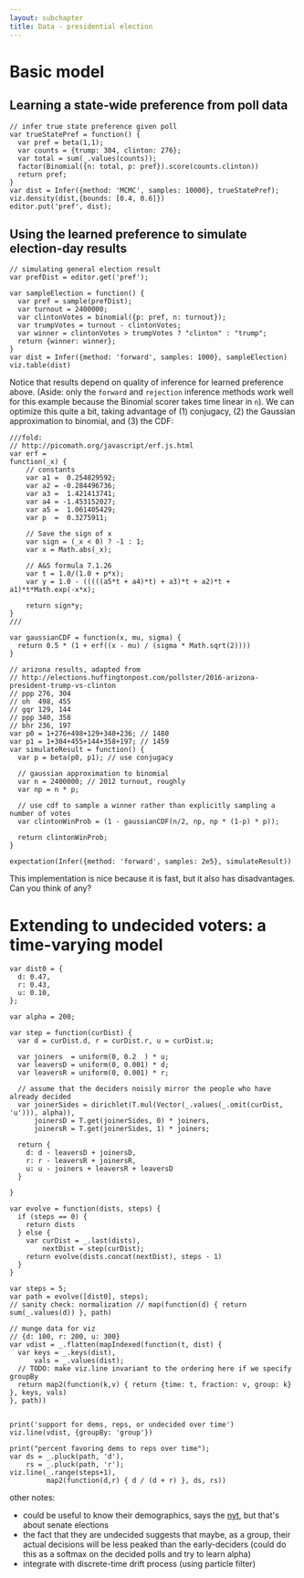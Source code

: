 ```yaml
---
layout: subchapter
title: Data - presidential election
---
```


# Basic model

## Learning a state-wide preference from poll data

~~~~
// infer true state preference given poll
var trueStatePref = function() {
  var pref = beta(1,1);
  var counts = {trump: 304, clinton: 276};
  var total = sum(_.values(counts));
  factor(Binomial({n: total, p: pref}).score(counts.clinton))
  return pref;
}
var dist = Infer({method: 'MCMC', samples: 10000}, trueStatePref);
viz.density(dist,{bounds: [0.4, 0.6]})
editor.put('pref', dist);
~~~~

## Using the learned preference to simulate election-day results

~~~~
// simulating general election result
var prefDist = editor.get('pref');

var sampleElection = function() {
  var pref = sample(prefDist);
  var turnout = 2400000;
  var clintonVotes = binomial({p: pref, n: turnout});
  var trumpVotes = turnout - clintonVotes;
  var winner = clintonVotes > trumpVotes ? "clinton" : "trump";
  return {winner: winner};
}
var dist = Infer({method: 'forward', samples: 1000}, sampleElection)
viz.table(dist)
~~~~

Notice that results depend on quality of inference for learned preference above.
(Aside: only the `forward` and `rejection` inference methods work well for this example because the Binomial scorer takes time linear in `n`).
We can optimize this quite a bit, taking advantage of (1) conjugacy, (2) the Gaussian approximation to binomial, and (3) the CDF:

~~~~
///fold:
// http://picomath.org/javascript/erf.js.html
var erf =
function(_x) {
    // constants
    var a1 =  0.254829592;
    var a2 = -0.284496736;
    var a3 =  1.421413741;
    var a4 = -1.453152027;
    var a5 =  1.061405429;
    var p  =  0.3275911;

    // Save the sign of x
    var sign = (_x < 0) ? -1 : 1;
    var x = Math.abs(_x);

    // A&S formula 7.1.26
    var t = 1.0/(1.0 + p*x);
    var y = 1.0 - (((((a5*t + a4)*t) + a3)*t + a2)*t + a1)*t*Math.exp(-x*x);

    return sign*y;
}
///

var gaussianCDF = function(x, mu, sigma) {
  return 0.5 * (1 + erf((x - mu) / (sigma * Math.sqrt(2))))
}

// arizona results, adapted from
// http://elections.huffingtonpost.com/pollster/2016-arizona-president-trump-vs-clinton
// ppp 276, 304
// oh  498, 455
// gqr 129, 144
// ppp 340, 358
// bhr 236, 197
var p0 = 1+276+498+129+340+236; // 1480
var p1 = 1+304+455+144+358+197; // 1459
var simulateResult = function() {
  var p = beta(p0, p1); // use conjugacy

  // gaussian approximation to binomial
  var n = 2400000; // 2012 turnout, roughly
  var np = n * p;

  // use cdf to sample a winner rather than explicitly sampling a number of votes
  var clintonWinProb = (1 - gaussianCDF(n/2, np, np * (1-p) * p));

  return clintonWinProb;
}

expectation(Infer({method: 'forward', samples: 2e5}, simulateResult))
~~~~

This implementation is nice because it is fast, but it also has disadvantages.
Can you think of any?

# Extending to undecided voters: a time-varying model

~~~~
var dist0 = {
  d: 0.47,
  r: 0.43,
  u: 0.10,
};

var alpha = 200;

var step = function(curDist) {
  var d = curDist.d, r = curDist.r, u = curDist.u;

  var joiners  = uniform(0, 0.2  ) * u;
  var leaversD = uniform(0, 0.001) * d;
  var leaversR = uniform(0, 0.001) * r;

  // assume that the deciders noisily mirror the people who have already decided
  var joinerSides = dirichlet(T.mul(Vector(_.values(_.omit(curDist, 'u'))), alpha)),
      joinersD = T.get(joinerSides, 0) * joiners,
      joinersR = T.get(joinerSides, 1) * joiners;

  return {
    d: d - leaversD + joinersD,
    r: r - leaversR + joinersR,
    u: u - joiners + leaversR + leaversD
  }

}

var evolve = function(dists, steps) {
  if (steps == 0) {
    return dists
  } else {
    var curDist = _.last(dists),
        nextDist = step(curDist);
    return evolve(dists.concat(nextDist), steps - 1)
  }
}

var steps = 5;
var path = evolve([dist0], steps);
// sanity check: normalization // map(function(d) { return sum(_.values(d)) }, path)

// munge data for viz
// {d: 100, r: 200, u: 300}
var vdist = _.flatten(mapIndexed(function(t, dist) {
  var keys = _.keys(dist),
      vals = _.values(dist);
  // TODO: make viz.line invariant to the ordering here if we specify groupBy
  return map2(function(k,v) { return {time: t, fraction: v, group: k} }, keys, vals)
}, path))


print('support for dems, reps, or undecided over time')
viz.line(vdist, {groupBy: 'group'})

print("percent favoring dems to reps over time");
var ds = _.pluck(path, 'd'),
    rs = _.pluck(path, 'r');
viz.line(_.range(steps+1),
         map2(function(d,r) { d / (d + r) }, ds, rs))
~~~~

other notes:

- could be useful to know their demographics, says the [nyt], but that's about senate elections
- the fact that they are undecided suggests that maybe, as a group, their actual decisions will be less peaked than the early-deciders (could do this as a softmax on the decided polls and try to learn alpha)
- integrate with discrete-time drift process (using particle filter)


[nyt]: http://www.nytimes.com/2014/11/05/upshot/the-secret-about-undecided-voters-theyre-predictable.html?_r=0
